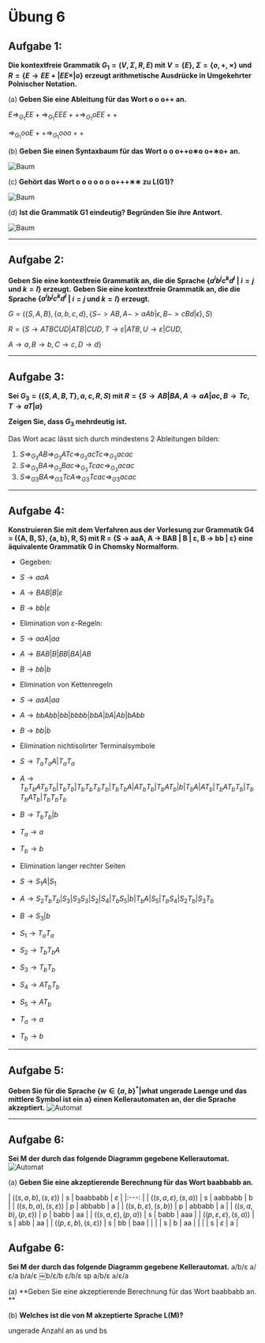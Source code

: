 # Übung 6
## Aufgabe 1:
**Die kontextfreie Grammatik $G_1 = (V,\Sigma,R,E)$ mit $V = \{E\}$, $\Sigma = \{o, +, \times \}$ und $R = \{E \rightarrow E E + | E E \times | o\}$
erzeugt arithmetische Ausdrücke in Umgekehrter Polnischer Notation.**

(a) **Geben Sie eine Ableitung für das Wort o o o++ an.**

$E \Rightarrow_{G_1} EE+ \Rightarrow_{G_1} EEE++ \Rightarrow_{G_1} oEE++$

$\Rightarrow_{G_1} ooE++ \Rightarrow_{G_1} ooo++$

(b) **Geben Sie einen Syntaxbaum für das Wort o o o++o∗o o+∗o+ an.**

![Baum](Aufgabe1b.png)

(c) **Gehört das Wort o o o o o o o+++∗∗ zu L(G1)?**

![Baum](Aufgabe1c.png)

(d) **Ist die Grammatik G1 eindeutig? Begründen Sie ihre Antwort.**

![Baum](Aufgabe1d.png)

---
## Aufgabe 2:
**Geben Sie eine kontextfreie Grammatik an, die die Sprache $\{a^ib^jc^kd^l$ | $i = j$ und $k = l$} erzeugt.**
**Geben Sie eine kontextfreie Grammatik an, die die Sprache $\{a^ib^jc^kd^l$ | $i = j$ und $k = l$} erzeugt.**

 $G=(\{S,A,B \}, \{a,b,c,d\}, \{S -> AB, A -> aAb|\epsilon, B -> cBd|\epsilon\},S)$

 $R=\{S \rightarrow ATBCUD | ATB | CUD , T \rightarrow \varepsilon | ATB, U \rightarrow \varepsilon | CUD,$

  $A\rightarrow a, B\rightarrow b, C\rightarrow c, D\rightarrow d\}$

---
## Aufgabe 3:
**Sei $G_3 = (\{S,A,B,T\},{a,c},R,S)$ mit $R=\{S \rightarrow AB|BA, A \rightarrow aA|ac, B \rightarrow Tc, T \rightarrow  aT |a\}$**

**Zeigen Sie, dass $G_3$ mehrdeutig ist.**

Das Wort acac lässt sich durch mindestens 2 Ableitungen bilden:
1. $S \Rightarrow_{G_3} AB \Rightarrow_{G_3} ATc \Rightarrow_{G_3} acTc \Rightarrow_{G_3} acac$
2. $S \Rightarrow_{G_3} BA \Rightarrow_{G_3} Bac \Rightarrow_{G_3} Tcac \Rightarrow_{G_3} acac$
3. $S \Rightarrow_{G3} BA \Rightarrow_{G3} TcA \Rightarrow_{G3} Tcac \Rightarrow_{G3} acac$

---
## Aufgabe 4:
**Konstruieren Sie mit dem Verfahren aus der Vorlesung zur Grammatik G4 = ({A, B, S}, {a, b}, R, S) mit R = {S → aaA, A → BAB | B | ε, B → bb | ε} eine äquivalente Grammatik G in Chomsky Normalform.**

* Gegeben:
 *  $S \rightarrow aaA$
 * $A \rightarrow BAB | B | \varepsilon$
 * $B \rightarrow bb | \varepsilon$

* Elimination von $\varepsilon$-Regeln:
 * $S \rightarrow aaA | aa$
 * $A \rightarrow BAB | B | BB | BA | AB$
 * $B \rightarrow bb | b$

* Elimination von Kettenregeln
 * $S \rightarrow aaA | aa$
 * $A \rightarrow bbAbb | bb | bbbb | bbA | bA | Ab | bAbb$
 * $B \rightarrow bb | b$

* Elimination nichtisolirter Terminalsymbole
 * $S \rightarrow T_aT_aA | T_aT_a$
 * $A \rightarrow T_bT_bAT_bT_b |T_bT_b|T_bT_bT_bT_b|T_bT_bA|AT_bT_b|T_bAT_b| b| T_bA|AT_b | T_bAT_bT_b| T_bT_bAT_b|T_bT_bT_b$
 * $B \rightarrow T_bT_b|b$
 * $T_a \rightarrow a$
 * $T_b \rightarrow b$

* Elimination langer rechter Seiten
 * $S \rightarrow S_1A | S_1$
 * $A \rightarrow S_2T_bT_b | S_3 | S_3S_3 | S_2 | S_4 | T_bS_5 | b | T_bA | S_5 | T_bS_4 | S_2T_b | S_3T_b$
 * $B \rightarrow S_3 | b$
 * $S_1 \rightarrow T_aT_a$
 * $S_2 \rightarrow T_bT_bA$
 * $S_3 \rightarrow T_bT_b$
 * $S_4 \rightarrow AT_bT_b$
 * $S_5 \rightarrow A T_b$
 * $T_a \rightarrow a$
 * $T_b \rightarrow b$

---
## Aufgabe 5:
**Geben Sie für die Sprache $\{w \in \{a,b\}^* | w \text{hat ungerade Laenge und das mittlere Symbol ist ein a} \}$
einen Kellerautomaten an, der die Sprache akzeptiert.**
![Automat](Aufgabe5.jpg)

---
## Aufgabe 6:
**Sei M der durch das folgende Diagramm gegebene Kellerautomat.**
![Automat](Kellerautomat.png)

(a) **Geben Sie eine akzeptierende Berechnung für das Wort baabbabb an.**

| $((s,a,b),(s,\varepsilon))$ | s | baabbabb | $\varepsilon$ |
|:---: |
| $((s,a,\varepsilon),(s,a))$ | s |  aabbabb |       b       |
| $((s,b,a),(s,\varepsilon))$ | p |   abbabb |       a       |
| $((s,b,\varepsilon),(s,b))$ | p |   abbabb |       a       |
| $((s,a,b),(p,\varepsilon))$ | p |     babb |      aa       |
| $((s,a,\varepsilon),(p,a))$ | s |     babb |     aaa       |
| $((p,\varepsilon,\varepsilon),(s,a))$ | s |      abb |      aa       |
| $((p,\varepsilon, b),(s,\varepsilon))$ | s |       bb |     baa       |
|    |                      | s |        b |      aa       |
|     |                      | s | $\varepsilon$ |  a       |

## Aufgabe 6:
**Sei M der durch das folgende Diagramm gegebene Kellerautomat.**
a/b/ε
a/ε/a
b/a/ε
￼b/ε/b
ε/b/ε
sp
a/b/ε a/ε/a

(a) **Geben Sie eine akzeptierende Berechnung für das Wort baabbabb an. **

(b) **Welches ist die von M akzeptierte Sprache L(M)?**

ungerade Anzahl an as und bs
